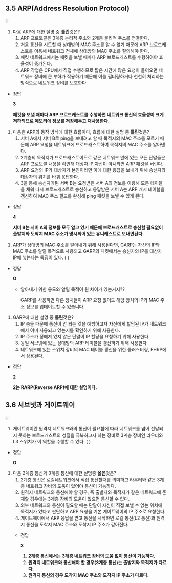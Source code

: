 ## 3.5 ARP(Address Resolution Protocol)

<aside>
💡

1. 다음 ARP에 대한 설명 중 **틀린**것은?
    1. ARP 프로토콜은 3계층 논리적 주소와 2계층 물리적 주소를 연결한다.
    2. 처음 통신을 시도할 때 상대방의 MAC 주소를 알 수 없기 때문에 ARP 브로드캐스트를 이용해 네트워크 전체에 상대방의 MAC 주소를 질의해야 한다.
    3. 패킷 네트워크에서는 패킷을 보낼 때마다 ARP 브로드캐스트를 수행하여야 효율성이 증가된다.
    4. ARP 작업은 CPU에서 직접 수행하므로 짧은 시간에 많은 요청이 들어오면 네트워크 장비에 큰 부하가 작용하기 때문에 이를 필터링하거나 천천히 처리하는 방식으로 네트워크 장비를 보호한다.
- 정답

  **3**

  **패킷을 보낼 때마다 ARP 브로드캐스트를 수행하면 네트워크 통신의 효율성이 크게 저하되므로 메모리에 정보를 저장해두고 재사용한다.**


1. 다음은 ARP의 동작 방식에 대한 흐름이다, 흐름에 대한 설명 중 **틀린**것은?
    1. 서버 A에서 서버 B로 ping을 보내려고 할 때 목적지의 MAC 주소를 모르기 때문에 ARP 요청을 네트워크에 브로드캐스트하여 목적지의 MAC 주소를 알아낸다.
    2. 2계층의 목적지가 브로드캐스트이므로 같은 네트워크 안에 있는 모든 단말들은 ARP 프로토콜 내용을 확인해 대상자 IP 자신이 아니라면 ARP 패킷을 버린다.
    3. ARP 요청의 IP가 대상자가 본인이라면 이에 대한 응답을 보내기 위해 송신자와 대상자의 위치를 바꿔 응답한다.
    4. 3을 통해 송신자가된 서버 B는 요청받은 서버 A의 정보를 이용해 모든 테이블을 채워 다시 브로드캐스트로 송신하고 응답받은 서버 A는 ARP 캐시 테이블을 갱신하여 MAC 주소 필드를 완성해 ping 패킷을 보낼 수 있게 된다.
- 정답

  **4**

  **서버 B는 서버 A의 정보를 모두 알고 있기 때문에 브로드캐스트로 송신할 필요없이 출발지와 도착지 MAC 주소가 명시되어 있는 유니캐스트로 보내면된다.**


1. ARP가 상대방의 MAC 주소를 알아내기 위해 사용된다면, GARP는 자신의 IP와 MAC 주소를 알릴 목적으로 사용되고 GARP의 패킷에서는 송신자의 IP를 대상자 IP에 넣는다는 특징이 있다. (    )
- 정답

  **O**

    - 알아내기 위한 용도와 알릴 목적이 뭔 차이가 있는거지??

      GARP를 사용하면 다른 장치들이 ARP 요청 없이도 해당 장치의 IP와 MAC 주소 정보를 업데이트할 수 있습니다.


1. GARP에 대한 설명 중 **틀린**것은?
    1. IP 충돌 때문에 통신이 안 되는 것을 예방하고자 자신에게 할당된 IP가 네트워크에서 이미 사용되고 있는지를 확인하기 위해 사용한다.
    2. IP 주소가 정해져 있지 않은 단말이 IP 할당을 요청하기 위해 사용한다.
    3. 동일 서브넷에 있는 상대방의 ARP 테이블을 갱신하기 위해 사용한다.
    4. 네트워크에 있는 스위치 장비의 MAC 테이블 갱신을 위한 클러스터링, FHRP에서 상용된다.
- 정답

  **2**

  **2는 RARP(Reverse ARP)에 대한 설명이다.**


</aside>

## 3.6 서브넷과 게이트웨이

<aside>
💡

1. 게이트웨이란 원격지 네트워크와의 통신이 필요함에 따라 네트워크를 넘어 전달되지 못하는 브로드캐스트의 성질을 극복하고자 하는 장비로 3계층 장비인 라우터와 L3 스위치가 이 역할을 수행할 수 있다. (    )
- 정답

  **O**


1. 다음 2계층 통신과 3계층 통신에 대한 설명중 **옳은**것은?
    1. 2계층 통신은 로컬네트워크에서 직접 통신할때를 의미하고 라우터와 같은 3계층 네트워크 장비의 도움이 있어야 통신이 가능하다.
    2. 원격지 네트워크와 통신해야 할 경우, 즉 출발지와 목적지가 같은 네트워크에 존재할 경우에는 3계층 장비의 도움이 없으면 통신할 수 없다.
    3. 외부 네트워크와 통신이 필요할 때는 단말이 자신이 직접 보낼 수 없는 위치에 목적지가 있다고 판단하고 ARP 요청을 기본 게이트웨이의 IP 주소로 요청한다.
    4. 게이트웨이에서 ARP 응답을 받고 통신을 시작하면 로컬 통신(L2 통신)과 원격지 통신을  도착지 MAC 주소와 도착지 IP 주소가 같아진다.
    - 정답

      **3**

        1. **2계층 통신에서는 3계층 네트워크 장비의 도움 없이 통신이 가능하다.**
        2. **원격지 네트워크와 통신해야 할 경우(3계층 통신)는 출발지와 목적지가 다르다.**
        4. **원격지 통신의 경우 도착지 MAC 주소와 도착지 IP 주소가 다르다.**

</aside>